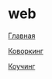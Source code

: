 # web
<p><a href="https://efekta.github.io/web/build/index.html">Главная</a></p>
<p><a href="https://efekta.github.io/web/build/coworking-page.html">Коворкинг</a></p>
<p><a href="https://efekta.github.io/web/build/coaching-page.html">Коучинг</a></p>
